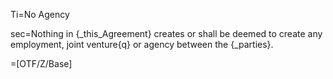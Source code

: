 Ti=No Agency

sec=Nothing in {_this_Agreement} creates or shall be deemed to create any employment, joint venture{q} or agency between the {_parties}.

=[OTF/Z/Base]

